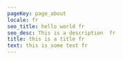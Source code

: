 ```yaml
---
pageKey: page_about
locale: fr
seo_title: hello world fr
seo_desc: This is a description  fr
title: this is a title fr
text: this is some text fr
---
```



